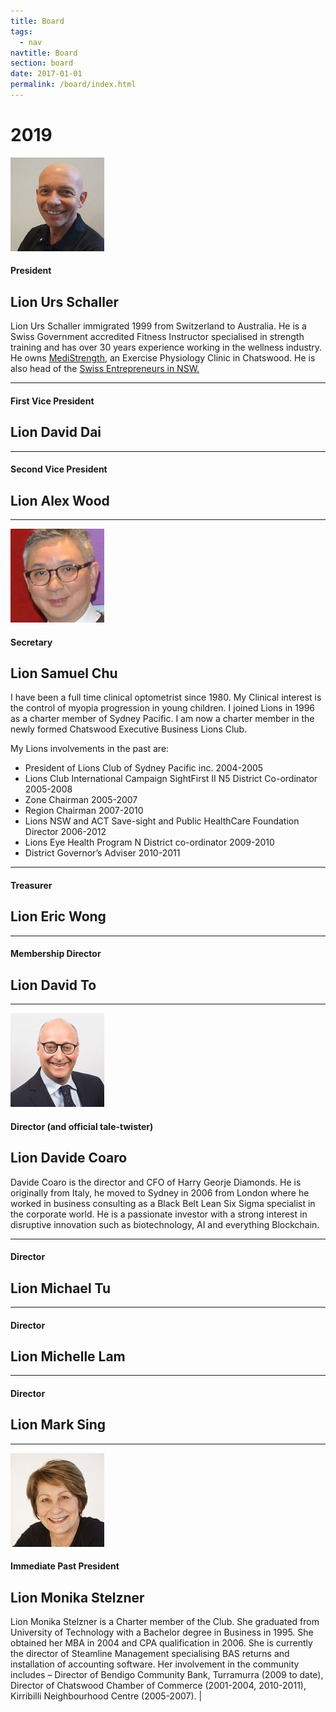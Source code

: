 ```yaml
---
title: Board
tags:
  - nav
navtitle: Board
section: board
date: 2017-01-01
permalink: /board/index.html
---
```


# 2019

![Urs Schaller](/static/img/board-urs-schaller.jpg "Urs Schaller")
#### President 
## Lion Urs Schaller
Lion Urs Schaller immigrated 1999 from Switzerland to Australia. He is a Swiss Government accredited Fitness Instructor specialised in strength training and has over 30 years experience working in the wellness industry. He owns <a href="http://www.medistrength.com.au" target="_blank">MediStrength</a>, an Exercise Physiology Clinic in Chatswood. He is also head of the <a href="www.swissentrepreneurs.org" target="_blank">Swiss Entrepreneurs in NSW.</a>

---

#### First Vice President
## Lion David Dai

---

#### Second Vice President
## Lion Alex Wood

---

![Samuel Chu](/static/img/board-samuel-chu.jpg "Samuel Chu")
#### Secretary
## Lion Samuel Chu
I have been a full time clinical optometrist since 1980. My Clinical interest is the control of myopia progression in young children. I joined Lions in 1996 as a charter member of Sydney Pacific. I am now a charter member in the newly formed Chatswood Executive Business Lions Club.

My Lions involvements in the past are:
- President of Lions Club of Sydney Pacific inc. 2004-2005
- Lions Club International Campaign SightFirst II N5 District Co-ordinator 2005-2008
- Zone Chairman 2005-2007
- Region Chairman 2007-2010
- Lions NSW and ACT Save-sight and Public HealthCare Foundation Director 2006-2012
- Lions Eye Health Program N District co-ordinator 2009-2010
- District Governor’s Adviser 2010-2011

---

#### Treasurer
## Lion Eric Wong

---

#### Membership Director
## Lion David To

---
![Davide Coaro](/static/img/board-davide-coaro.jpg "Davide Coaro")
#### Director (and official tale-twister)
## Lion Davide Coaro
Davide Coaro is the director and CFO of Harry Georje Diamonds. He is originally from Italy, he moved to Sydney in 2006 from London where he worked in business consulting as a Black Belt Lean Six Sigma specialist in the corporate world. He is a passionate investor with a strong interest in disruptive innovation such as biotechnology, AI and everything Blockchain.

---

#### Director
## Lion Michael Tu

---

#### Director 
## Lion Michelle Lam

---

#### Director
## Lion Mark Sing

---

![Monika Stelzner](/static/img/board-monika-stelzner.jpg "Monika Stelzner")
#### Immediate Past President
## Lion Monika Stelzner
Lion Monika Stelzner is a Charter member of the Club. She graduated from University of Technology with a Bachelor degree in Business in 1995. She obtained her MBA in 2004 and CPA qualification in 2006. She is currently the director of Steamline Management specialising BAS returns and installation of accounting software. Her involvement in the community includes – Director of Bendigo Community Bank, Turramurra (2009 to date), Director of Chatswood Chamber of Commerce (2001-2004, 2010-2011), Kirribilli Neighbourhood Centre (2005-2007). |


